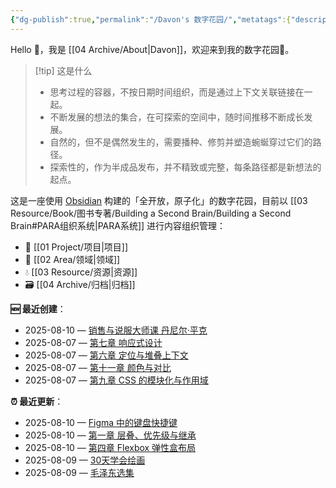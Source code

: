 ```yaml
---
{"dg-publish":true,"permalink":"/Davon's 数字花园/","metatags":{"description":"这里是 🏡Davon的数字花园，是个人不断发展的想法的集合，作为半成品的思考，在可探索的空间中，随时间推移不断播种、修剪、塑造","og:site_name":"DavonOs","og:title":"Davon 的数字花园","og:type":"article","og:url":"https://zuji.eu.org","og:image":"https://wp.technologyreview.com/wp-content/uploads/2020/08/digital-garden_web.jpg","og:image:width":"400","og:image:alt":"articlecover","og:locale":"zh_cn"},"tags":["gardenEntry"],"created":"2023-06-03 20:26","updated":"2025-08-07 09:10"}
---
```


Hello 👋，我是 [[04 Archive/About\|Davon]]，欢迎来到我的数字花园🌱。

>[!tip] 这是什么
>- 思考过程的容器，不按日期时间组织，而是通过上下文关联链接在一起。
>- 不断发展的想法的集合，在可探索的空间中，随时间推移不断成长发展。
>- 自然的，但不是偶然发生的，需要播种、修剪并塑造蜿蜒穿过它们的路径。
>- 探索性的，作为半成品发布，并不精致或完整，每条路径都是新想法的起点。

这是一座使用 [Obsidian](https://obsidian.md/) 构建的「全开放，原子化」的数字花园，目前以 [[03 Resource/Book/图书专著/Building a Second Brain/Building a Second Brain#PARA组织系统\|PARA系统]] 进行内容组织管理：
- 🎯 [[01 Project/项目\|项目]]
- 🔖 [[02 Area/领域\|领域]]
- 💧 [[03 Resource/资源\|资源]]
- 🗃️ [[04 Archive/归档\|归档]]

**🆕 最近创建**：
<div><ul class="dataview list-view-ul"><li><span>2025-08-10 — <a data-tooltip-position="top" aria-label="02 Area/销售与说服大师课 丹尼尔·平克.md" data-href="02 Area/销售与说服大师课 丹尼尔·平克.md" href="02 Area/销售与说服大师课 丹尼尔·平克.md" class="internal-link" target="_blank" rel="noopener nofollow">销售与说服大师课 丹尼尔·平克</a></span></li><li><span>2025-08-07 — <a data-tooltip-position="top" aria-label="03 Resource/Book/图书专著/CSS in Depth 2nd/第七章 响应式设计.md" data-href="03 Resource/Book/图书专著/CSS in Depth 2nd/第七章 响应式设计.md" href="03 Resource/Book/图书专著/CSS in Depth 2nd/第七章 响应式设计.md" class="internal-link" target="_blank" rel="noopener nofollow">第七章 响应式设计</a></span></li><li><span>2025-08-07 — <a data-tooltip-position="top" aria-label="03 Resource/Book/图书专著/CSS in Depth 2nd/第六章 定位与堆叠上下文.md" data-href="03 Resource/Book/图书专著/CSS in Depth 2nd/第六章 定位与堆叠上下文.md" href="03 Resource/Book/图书专著/CSS in Depth 2nd/第六章 定位与堆叠上下文.md" class="internal-link" target="_blank" rel="noopener nofollow">第六章 定位与堆叠上下文</a></span></li><li><span>2025-08-07 — <a data-tooltip-position="top" aria-label="03 Resource/Book/图书专著/CSS in Depth 2nd/第十一章 颜色与对比.md" data-href="03 Resource/Book/图书专著/CSS in Depth 2nd/第十一章 颜色与对比.md" href="03 Resource/Book/图书专著/CSS in Depth 2nd/第十一章 颜色与对比.md" class="internal-link" target="_blank" rel="noopener nofollow">第十一章 颜色与对比</a></span></li><li><span>2025-08-07 — <a data-tooltip-position="top" aria-label="03 Resource/Book/图书专著/CSS in Depth 2nd/第九章 CSS 的模块化与作用域.md" data-href="03 Resource/Book/图书专著/CSS in Depth 2nd/第九章 CSS 的模块化与作用域.md" href="03 Resource/Book/图书专著/CSS in Depth 2nd/第九章 CSS 的模块化与作用域.md" class="internal-link" target="_blank" rel="noopener nofollow">第九章 CSS 的模块化与作用域</a></span></li></ul></div>

**⏰ 最近更新**：
<div><ul class="dataview list-view-ul"><li><span>2025-08-10 — <a data-tooltip-position="top" aria-label="02 Area/设计/Figma Design Learn/Figma 中的键盘快捷键.md" data-href="02 Area/设计/Figma Design Learn/Figma 中的键盘快捷键.md" href="02 Area/设计/Figma Design Learn/Figma 中的键盘快捷键.md" class="internal-link" target="_blank" rel="noopener nofollow">Figma 中的键盘快捷键</a></span></li><li><span>2025-08-10 — <a data-tooltip-position="top" aria-label="03 Resource/Book/图书专著/CSS in Depth 2nd/第一章 层叠、优先级与继承.md" data-href="03 Resource/Book/图书专著/CSS in Depth 2nd/第一章 层叠、优先级与继承.md" href="03 Resource/Book/图书专著/CSS in Depth 2nd/第一章 层叠、优先级与继承.md" class="internal-link" target="_blank" rel="noopener nofollow">第一章 层叠、优先级与继承</a></span></li><li><span>2025-08-10 — <a data-tooltip-position="top" aria-label="03 Resource/Book/图书专著/CSS in Depth 2nd/第四章 Flexbox 弹性盒布局.md" data-href="03 Resource/Book/图书专著/CSS in Depth 2nd/第四章 Flexbox 弹性盒布局.md" href="03 Resource/Book/图书专著/CSS in Depth 2nd/第四章 Flexbox 弹性盒布局.md" class="internal-link" target="_blank" rel="noopener nofollow">第四章 Flexbox 弹性盒布局</a></span></li><li><span>2025-08-09 — <a data-tooltip-position="top" aria-label="03 Resource/Book/图书专著/30天学会绘画.md" data-href="03 Resource/Book/图书专著/30天学会绘画.md" href="03 Resource/Book/图书专著/30天学会绘画.md" class="internal-link" target="_blank" rel="noopener nofollow">30天学会绘画</a></span></li><li><span>2025-08-09 — <a data-tooltip-position="top" aria-label="03 Resource/Book/图书专著/毛泽东选集/毛泽东选集.md" data-href="03 Resource/Book/图书专著/毛泽东选集/毛泽东选集.md" href="03 Resource/Book/图书专著/毛泽东选集/毛泽东选集.md" class="internal-link" target="_blank" rel="noopener nofollow">毛泽东选集</a></span></li></ul></div>